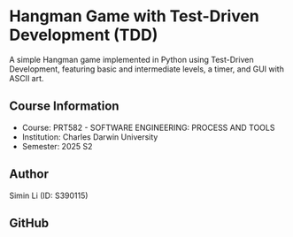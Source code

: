 # Hangman Game with Test-Driven Development (TDD)
A simple Hangman game implemented in Python using Test-Driven Development, featuring basic and intermediate levels, a timer, and GUI with ASCII art.

## Course Information
- Course: PRT582 - SOFTWARE ENGINEERING: PROCESS AND TOOLS
- Institution: Charles Darwin University
- Semester: 2025 S2

## Author
Simin Li (ID: S390115)

## GitHub
